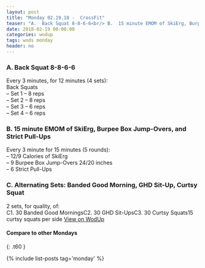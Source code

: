 ```yaml
---
layout: post
title: "Monday 02.19.18 -  CrossFit"
teaser: "A.  Back Squat 8-8-6-6<br/> B.  15 minute EMOM of SkiErg, Burpee Box Jump-Overs, and Strict Pull-Ups<br/> C. Alternating Sets: Banded Good Morning, GHD Sit-Up, Curtsy Squat"
date: 2018-02-19 00:00:00
categories: wodup
tags: wods monday
header: no
---
```



<h3>A.  Back Squat 8-8-6-6</h3>
Every 3 minutes, for 12 minutes (4 sets):<br/>Back Squats<br/>– Set 1 –  8 reps <br/>– Set 2 –  8 reps <br/>– Set 3 –  6 reps <br/>– Set 4 –  6 reps <br/>
<h3>B.  15 minute EMOM of SkiErg, Burpee Box Jump-Overs, and Strict Pull-Ups</h3>
Every 3 minute for 15 minutes (5 rounds):<br/>– 12/9 Calories of SkiErg<br/>– 9 Burpee Box Jump-Overs 24/20 inches<br/>– 6 Strict Pull-Ups<br/>
<h3>C. Alternating Sets: Banded Good Morning, GHD Sit-Up, Curtsy Squat</h3>
2 sets, for quality,  of:<br/>C1. 30 Banded Good MorningsC2. 30 GHD Sit-UpsC3. 30 Curtsy Squats15 curtsy squats per side
<a href="https://www.wodup.com/gyms/asphodel/wods/4414" target="blank">View on WodUp</a>


#### Compare to other Mondays
{: .t60 }

{% include list-posts tag='monday' %}
